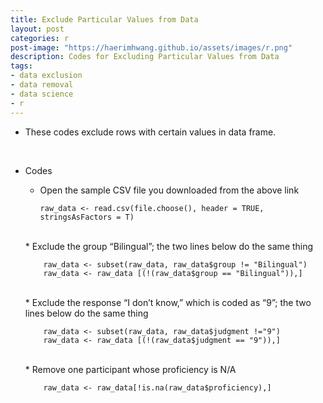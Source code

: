 ```yaml
---
title: Exclude Particular Values from Data
layout: post
categories: r
post-image: "https://haerimhwang.github.io/assets/images/r.png"
description: Codes for Excluding Particular Values from Data
tags:
- data exclusion
- data removal
- data science 
- r
---
```


* These codes exclude rows with certain values in data frame.  
<br>

* Codes    
    * Open the sample CSV file you downloaded from the above link
        
          raw_data <- read.csv(file.choose(), header = TRUE, stringsAsFactors = T)         
   <br>
    * Exclude the group “Bilingual”; the two lines below do the same thing
        
          raw_data <- subset(raw_data, raw_data$group != "Bilingual")
          raw_data <- raw_data [(!(raw_data$group == "Bilingual")),]           
   <br> 
    * Exclude the response “I don’t know,” which is coded as “9”; the two lines below do the same thing
        
          raw_data <- subset(raw_data, raw_data$judgment !="9")
          raw_data <- raw_data [(!(raw_data$judgment == "9")),]          
   <br>
    * Remove one participant whose proficiency is N/A
        
          raw_data <- raw_data[!is.na(raw_data$proficiency),]
<br>
<br>
            
